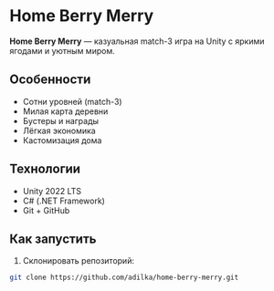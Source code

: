 # Home Berry Merry

**Home Berry Merry** — казуальная match-3 игра на Unity с яркими ягодами и уютным миром.

## Особенности

- Сотни уровней (match-3)
- Милая карта деревни
- Бустеры и награды
- Лёгкая экономика
- Кастомизация дома

## Технологии

- Unity 2022 LTS
- C# (.NET Framework)
- Git + GitHub

## Как запустить

1. Склонировать репозиторий:
```bash
git clone https://github.com/adilka/home-berry-merry.git
